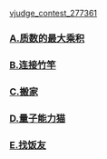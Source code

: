 [vjudge_contest_277361](https://vjudge.net/contest/277361)

### [A.质数的最大乘积](https://vjudge.net/contest/277361#problem/A)

### [B.连接竹竿](https://vjudge.net/contest/277361#problem/B)

### [C.搬家](https://vjudge.net/contest/277361#problem/C)

### [D.量子能力猫](https://vjudge.net/contest/277361#problem/D)

### [E.找饭友](https://vjudge.net/contest/277361#problem/E)